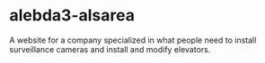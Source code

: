 # alebda3-alsarea
A website for a company specialized in what people need to install surveillance cameras and install and modify elevators.

